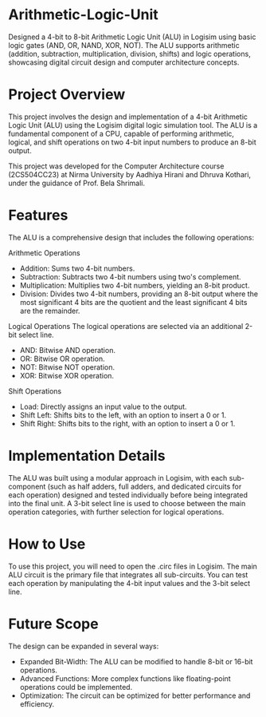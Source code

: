 # Arithmetic-Logic-Unit
Designed a 4-bit to 8-bit Arithmetic Logic Unit (ALU) in Logisim using basic logic gates (AND, OR, NAND, XOR, NOT). The ALU supports arithmetic (addition, subtraction, multiplication, division, shifts) and logic operations, showcasing digital circuit design and computer architecture concepts.

# Project Overview
This project involves the design and implementation of a 4-bit Arithmetic Logic Unit (ALU) using the Logisim digital logic simulation tool. The ALU is a fundamental component of a CPU, capable of performing arithmetic, logical, and shift operations on two 4-bit input numbers to produce an 8-bit output.

This project was developed for the Computer Architecture course (2CS504CC23) at Nirma University by Aadhiya Hirani and Dhruva Kothari, under the guidance of Prof. Bela Shrimali.

# Features
The ALU is a comprehensive design that includes the following operations:

Arithmetic Operations
- Addition: Sums two 4-bit numbers.
- Subtraction: Subtracts two 4-bit numbers using two's complement.
- Multiplication: Multiplies two 4-bit numbers, yielding an 8-bit product.
- Division: Divides two 4-bit numbers, providing an 8-bit output where the most significant 4 bits are the quotient and the least significant 4 bits are the remainder.

Logical Operations
The logical operations are selected via an additional 2-bit select line.
- AND: Bitwise AND operation.
- OR: Bitwise OR operation.
- NOT: Bitwise NOT operation.
- XOR: Bitwise XOR operation.

Shift Operations
- Load: Directly assigns an input value to the output.
- Shift Left: Shifts bits to the left, with an option to insert a 0 or 1.
- Shift Right: Shifts bits to the right, with an option to insert a 0 or 1.

# Implementation Details
The ALU was built using a modular approach in Logisim, with each sub-component (such as half adders, full adders, and dedicated circuits for each operation) designed and tested individually before being integrated into the final unit. A 3-bit select line is used to choose between the main operation categories, with further selection for logical operations.

# How to Use
To use this project, you will need to open the .circ files in Logisim. The main ALU circuit is the primary file that integrates all sub-circuits. You can test each operation by manipulating the 4-bit input values and the 3-bit select line.

# Future Scope
The design can be expanded in several ways:
- Expanded Bit-Width: The ALU can be modified to handle 8-bit or 16-bit operations.
- Advanced Functions: More complex functions like floating-point operations could be implemented.
- Optimization: The circuit can be optimized for better performance and efficiency.
